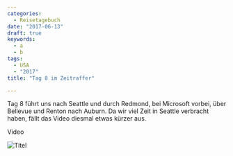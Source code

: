 ```yaml
---
categories:
  - Reisetagebuch
date: "2017-06-13"
draft: true
keywords:
  - a
  - b
tags:
  - USA
  - "2017"
title: "Tag 8 im Zeitraffer"

---
```


Tag 8 führt uns nach Seattle und durch Redmond, bei Microsoft vorbei, über
Bellevue und Renton nach Auburn. Da wir viel Zeit in Seattle verbracht haben,
fällt das Video diesmal etwas kürzer aus.

Video

![Titel](...)
<!-- Tag-10-2017-06-11 -->